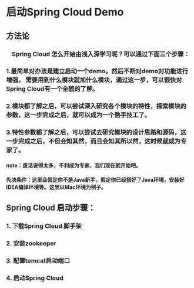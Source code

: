 # 启动Spring Cloud Demo

## 方法论

### &nbsp;&nbsp;&nbsp;&nbsp;Spring Cloud 怎么开始由浅入深学习呢？可以通过下面三个步骤：

### 1.最简单对办法是建立启动一个demo。然后不断对demo对功能进行增强， 需要用到什么模块就加什么模块，通过这一步，可以很快对Spring Cloud有一个全貌的了解。

### 2.模块都了解之后，可以尝试深入研究各个模块的特性，探索模块的参数，这一步完成之后，就可以成为一个熟手技工了。

### 3.特性参数都了解之后，可以尝试去研究模块的设计思路和源码，这一步完成之后，不但会知其然，而且会知其所以然，这时候就成为专家了。           

#### note：废话说得太多，不利成为专家，我们现在就开始吧。

####  先决条件：这里会假定你不是Java新手，假定你已经搭好了Java环境，安装好IDEA编译环境等。这里以Mac环境为例子。

## Spring Cloud 启动步骤：

### 1. 下载Spring Cloud 脚手架

### 2. 安装zookeeper

### 3. 配置tomcat启动端口

### 4. 启动Spring Cloud
                                   
